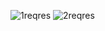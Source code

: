 ![1reqres](https://github.com/Sadaf-A/BlogAnalytics/assets/119438857/49e9392f-29ce-4846-9d83-5545f5594c8c)
![2reqres](https://github.com/Sadaf-A/BlogAnalytics/assets/119438857/1fcec881-cb64-48f8-bb9a-62691c11a7fe)
